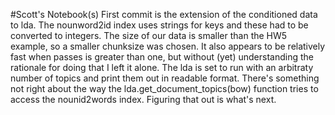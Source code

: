 #Scott's Notebook(s)
First commit is the extension of the conditioned data to lda. The nounword2id index uses strings for keys and these had to be converted to integers. The size of our data is smaller than the HW5 example, so a smaller chunksize was chosen. It also appears to be relatively fast when passes is greater than one, but without (yet) understanding the rationale for doing that I left it alone. The lda is set to run with an arbitraty number of topics and print them out in readable format. There's something not right about the way the lda.get_document_topics(bow) function tries to access the nounid2words index. Figuring that out is what's next.   
